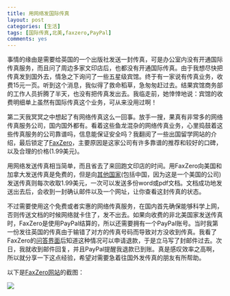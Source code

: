 ```yaml
---
title: 用网络发国际传真
layout: post
categories: [生活]
tags: [国际传真,北美,faxzero,PayPal]
comments: yes
---
```


事情的缘由是需要给英国的一个出版社发送一封传真，可是办公室内没有开通国际传真服务，而且问了周边多家文印店后，也都没有开通国际传真。由于我想尽快把传真发到国外去，情急之下询问了一些五星级宾馆。终于有一家说有传真业务，收费15元一页。听到这个消息，我似得了救命稻草，急匆匆赶过去。结果宾馆商务部的工作人员折腾了半天，也没有把传真发出去。我临走前，她悻悻地说：宾馆的收费明细单上虽然有国际传真这个业务，可从来没用过啊！

第二天我冥冥之中想起了有网络传真这么一回事。放手一搜，果真有非常多的网络传真服务公司，国内国外都有。看着这些鱼龙混杂的网络传真业务，心里捣鼓着这些传真服务的公司靠谱吗，信息能保证安全吗？我翻阅了一些出国留学网站的介绍，最后锁定了[FaxZero](https://faxzero.com)，主要原因是这家公司有许多靠谱的推荐和较好的口碑，以及合理的价格(1.99美元)。

用网络发送传真相当简单，而且省去了来回跑文印店的时间。用FaxZero向美国和加拿大发送传真是免费的，但是向[其他国家](https://faxzero.com/international/)(包括中国，因为这是一个美国的公司)发送传真则每次收取1.99美元，一次可以发送多份word或pdf文档。文档成功地发送出去后，会收到一封确认邮件以及一个网址，让你查看这封传真的状态。

不过需要使用这个免费或者实惠的网络传真服务，在国内首先确保能够科学上网，否则传送文档的时候网络就卡住了，发不出去。如果向收费的非北美国家发送传真时，FaxZero是使用PayPal结算的，所以还需要拥有一个PayPal账号。当时我第一份发往英国的传真由于输错了对方的传真号码而导致对方没收到传真。我看了FaxZero的[问答界面](http://faxzero.com/faq.php)后知道这种情况可以申请退款，于是立马写了封邮件过去。次日，我就收到邮件回复，并且PayPal提醒我退款已到账。真是感叹效率之高啊，所以就分享一下这点经验，希望对需要急着往国外发传真的朋友有所帮助。

以下是[FaxZero网站](https://faxzero.com)的截图：

![](http://sixf.org/files/images/2016/faxzero.jpg)